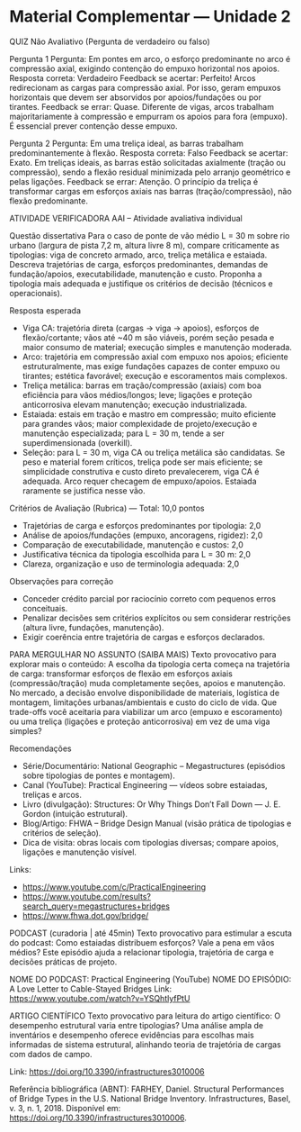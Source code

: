 # Material Complementar — Unidade 2

QUIZ Não Avaliativo (Pergunta de verdadeiro ou falso)

Pergunta 1
Pergunta: Em pontes em arco, o esforço predominante no arco é compressão axial, exigindo contenção do empuxo horizontal nos apoios.
Resposta correta: Verdadeiro
Feedback se acertar: Perfeito! Arcos redirecionam as cargas para compressão axial. Por isso, geram empuxos horizontais que devem ser absorvidos por apoios/fundações ou por tirantes.
Feedback se errar: Quase. Diferente de vigas, arcos trabalham majoritariamente à compressão e empurram os apoios para fora (empuxo). É essencial prever contenção desse empuxo.

Pergunta 2
Pergunta: Em uma treliça ideal, as barras trabalham predominantemente à flexão.
Resposta correta: Falso
Feedback se acertar: Exato. Em treliças ideais, as barras estão solicitadas axialmente (tração ou compressão), sendo a flexão residual minimizada pelo arranjo geométrico e pelas ligações.
Feedback se errar: Atenção. O princípio da treliça é transformar cargas em esforços axiais nas barras (tração/compressão), não flexão predominante.

ATIVIDADE VERIFICADORA
AAI – Atividade avaliativa individual

Questão dissertativa
Para o caso de ponte de vão médio L = 30 m sobre rio urbano (largura de pista 7,2 m, altura livre 8 m), compare criticamente as tipologias: viga de concreto armado, arco, treliça metálica e estaiada. Descreva trajetórias de carga, esforços predominantes, demandas de fundação/apoios, executabilidade, manutenção e custo. Proponha a tipologia mais adequada e justifique os critérios de decisão (técnicos e operacionais).

Resposta esperada
- Viga CA: trajetória direta (cargas → viga → apoios), esforços de flexão/cortante; vãos até ~40 m são viáveis, porém seção pesada e maior consumo de material; execução simples e manutenção moderada.
- Arco: trajetória em compressão axial com empuxo nos apoios; eficiente estruturalmente, mas exige fundações capazes de conter empuxo ou tirantes; estética favorável; execução e escoramentos mais complexos.
- Treliça metálica: barras em tração/compressão (axiais) com boa eficiência para vãos médios/longos; leve; ligações e proteção anticorrosiva elevam manutenção; execução industrializada.
- Estaiada: estais em tração e mastro em compressão; muito eficiente para grandes vãos; maior complexidade de projeto/execução e manutenção especializada; para L = 30 m, tende a ser superdimensionada (overkill).
- Seleção: para L = 30 m, viga CA ou treliça metálica são candidatas. Se peso e material forem críticos, treliça pode ser mais eficiente; se simplicidade construtiva e custo direto prevalecerem, viga CA é adequada. Arco requer checagem de empuxo/apoios. Estaiada raramente se justifica nesse vão.

Critérios de Avaliação (Rubrica) — Total: 10,0 pontos
- Trajetórias de carga e esforços predominantes por tipologia: 2,0
- Análise de apoios/fundações (empuxo, ancoragens, rigidez): 2,0
- Comparação de executabilidade, manutenção e custos: 2,0
- Justificativa técnica da tipologia escolhida para L = 30 m: 2,0
- Clareza, organização e uso de terminologia adequada: 2,0

Observações para correção
- Conceder crédito parcial por raciocínio correto com pequenos erros conceituais.
- Penalizar decisões sem critérios explícitos ou sem considerar restrições (altura livre, fundações, manutenção).
- Exigir coerência entre trajetória de cargas e esforços declarados.

PARA MERGULHAR NO ASSUNTO (SAIBA MAIS)
Texto provocativo para explorar mais o conteúdo:
A escolha da tipologia certa começa na trajetória de carga: transformar esforços de flexão em esforços axiais (compressão/tração) muda completamente seções, apoios e manutenção. No mercado, a decisão envolve disponibilidade de materiais, logística de montagem, limitações urbanas/ambientais e custo do ciclo de vida. Que trade-offs você aceitaria para viabilizar um arco (empuxo e escoramento) ou uma treliça (ligações e proteção anticorrosiva) em vez de uma viga simples?

Recomendações
- Série/Documentário: National Geographic – Megastructures (episódios sobre tipologias de pontes e montagem).
- Canal (YouTube): Practical Engineering — vídeos sobre estaiadas, treliças e arcos.
- Livro (divulgação): Structures: Or Why Things Don’t Fall Down — J. E. Gordon (intuição estrutural).
- Blog/Artigo: FHWA – Bridge Design Manual (visão prática de tipologias e critérios de seleção).
- Dica de visita: obras locais com tipologias diversas; compare apoios, ligações e manutenção visível.

Links:
- https://www.youtube.com/c/PracticalEngineering
- https://www.youtube.com/results?search_query=megastructures+bridges
- https://www.fhwa.dot.gov/bridge/

PODCAST (curadoria | até 45min)
Texto provocativo para estimular a escuta do podcast:
Como estaiadas distribuem esforços? Vale a pena em vãos médios? Este episódio ajuda a relacionar tipologia, trajetória de carga e decisões práticas de projeto.

NOME DO PODCAST: Practical Engineering (YouTube)
NOME DO EPISÓDIO: A Love Letter to Cable-Stayed Bridges
Link: https://www.youtube.com/watch?v=YSQhtlyfPtU

ARTIGO CIENTÍFICO
Texto provocativo para leitura do artigo científico:
O desempenho estrutural varia entre tipologias? Uma análise ampla de inventários e desempenho oferece evidências para escolhas mais informadas de sistema estrutural, alinhando teoria de trajetória de cargas com dados de campo.

Link:
https://doi.org/10.3390/infrastructures3010006

Referência bibliográfica (ABNT):
FARHEY, Daniel. Structural Performances of Bridge Types in the U.S. National Bridge Inventory. Infrastructures, Basel, v. 3, n. 1, 2018. Disponível em: https://doi.org/10.3390/infrastructures3010006.
